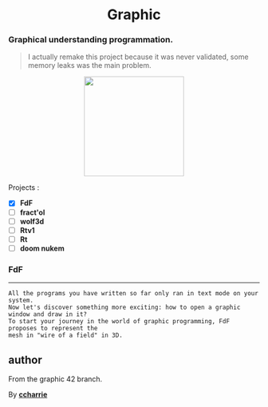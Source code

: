 <h1 align=center>Graphic</h1>
<h3>Graphical understanding programmation.</h3>

>I actually remake this project because it was never validated, some memory leaks was the main problem.

<p align=center float="left">
    <a href="https://www.opengl.org/"><img src="https://upload.wikimedia.org/wikipedia/fr/thumb/2/21/OpenGL_logo.svg/1200px-OpenGL_logo.svg.png" height="200" width="auto"></a>
 </p>

Projects :
* [x] **FdF**
* [ ] **fract'ol**
* [ ] **wolf3d**
* [ ] **Rtv1**
* [ ] **Rt**
* [ ] **doom nukem**

### FdF
***
```
All the programs you have written so far only ran in text mode on your system.
Now let's discover something more exciting: how to open a graphic window and draw in it?
To start your journey in the world of graphic programming, FdF proposes to represent the
mesh in "wire of a field" in 3D.
```
## author

From the graphic 42 branch.

By [**ccharrie**](https://profile.intra.42.fr/users/ccharrie)

